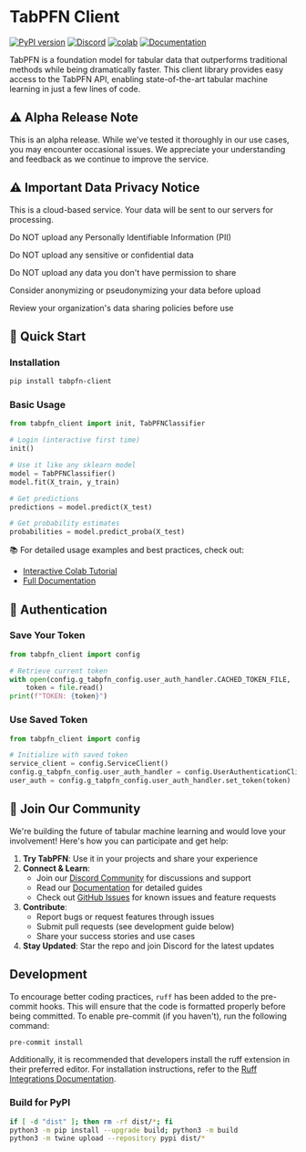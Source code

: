# TabPFN Client

[![PyPI version](https://badge.fury.io/py/tabpfn-client.svg)](https://badge.fury.io/py/tabpfn-client)
[![Discord](https://img.shields.io/discord/1285598202732482621?color=7289da&label=Discord&logo=discord&logoColor=ffffff)](https://discord.com/channels/1285598202732482621/)
[![colab](https://colab.research.google.com/assets/colab-badge.svg)](https://colab.research.google.com/drive/1ns_KdtyHgl29AOVwTw9c-DZrPj7fx_DW?usp=sharing)
[![Documentation](https://img.shields.io/badge/docs-priorlabs.ai-blue)](https://priorlabs.ai/docs)

TabPFN is a foundation model for tabular data that outperforms traditional methods while being dramatically faster. This client library provides easy access to the TabPFN API, enabling state-of-the-art tabular machine learning in just a few lines of code.

## ⚠️ Alpha Release Note

This is an alpha release. While we've tested it thoroughly in our use cases, you may encounter occasional issues. We appreciate your understanding and feedback as we continue to improve the service.

## ⚠️ Important Data Privacy Notice
This is a cloud-based service. Your data will be sent to our servers for processing.

Do NOT upload any Personally Identifiable Information (PII)

Do NOT upload any sensitive or confidential data

Do NOT upload any data you don't have permission to share

Consider anonymizing or pseudonymizing your data before upload

Review your organization's data sharing policies before use

## 🏁 Quick Start

### Installation

```bash
pip install tabpfn-client
```

### Basic Usage

```python
from tabpfn_client import init, TabPFNClassifier

# Login (interactive first time)
init()

# Use it like any sklearn model
model = TabPFNClassifier()
model.fit(X_train, y_train)

# Get predictions
predictions = model.predict(X_test)

# Get probability estimates
probabilities = model.predict_proba(X_test)
```

📚 For detailed usage examples and best practices, check out:
- [Interactive Colab Tutorial](https://colab.research.google.com/drive/1ns_KdtyHgl29AOVwTw9c-DZrPj7fx_DW?usp=sharing)
- [Full Documentation](https://priorlabs.ai/docs)

## 🔑 Authentication

### Save Your Token
```python
from tabpfn_client import config

# Retrieve current token
with open(config.g_tabpfn_config.user_auth_handler.CACHED_TOKEN_FILE, 'r') as file:
    token = file.read()
print(f"TOKEN: {token}")
```

### Use Saved Token
```python
from tabpfn_client import config

# Initialize with saved token
service_client = config.ServiceClient()
config.g_tabpfn_config.user_auth_handler = config.UserAuthenticationClient(service_client=service_client)
user_auth = config.g_tabpfn_config.user_auth_handler.set_token(token)
```

## 🤝 Join Our Community

We're building the future of tabular machine learning and would love your involvement! Here's how you can participate and get help:

1. **Try TabPFN**: Use it in your projects and share your experience
2. **Connect & Learn**: 
   - Join our [Discord Community](https://discord.gg/VJRuU3bSxt) for discussions and support
   - Read our [Documentation](https://priorlabs.ai/) for detailed guides
   - Check out [GitHub Issues](https://github.com/automl/tabpfn-client/issues) for known issues and feature requests
3. **Contribute**: 
   - Report bugs or request features through issues
   - Submit pull requests (see development guide below)
   - Share your success stories and use cases
4. **Stay Updated**: Star the repo and join Discord for the latest updates

## Development

To encourage better coding practices, `ruff` has been added to the pre-commit hooks. This will ensure that the code is formatted properly before being committed. To enable pre-commit (if you haven't), run the following command:

```bash
pre-commit install
```

Additionally, it is recommended that developers install the ruff extension in their preferred editor. For installation instructions, refer to the [Ruff Integrations Documentation](https://docs.astral.sh/ruff/integrations/).

### Build for PyPI

```bash
if [ -d "dist" ]; then rm -rf dist/*; fi
python3 -m pip install --upgrade build; python3 -m build
python3 -m twine upload --repository pypi dist/*
```
